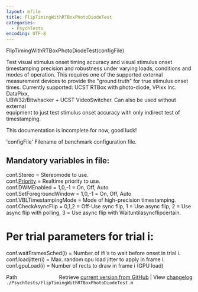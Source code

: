 ```yaml
---
layout: mfile
title: FlipTimingWithRTBoxPhotoDiodeTest
categories:
  - PsychTests
encoding: UTF-8
---
```


FlipTimingWithRTBoxPhotoDiodeTest(configFile)  

Test visual stimulus onset timing accuracy and visual stimulus onset  
timestamping precision and robustness under varying loads, conditions and  
modes of operation. This requires one of the supported external  
measurement devices to provide the "ground truth" for true stimulus onset  
times. Currently supported: UCST RTBox with photo-diode, VPixx Inc. DataPixx,  
UBW32/Bitwhacker + UCST VideoSwitcher. Can also be used without external  
equipment to just test stimulus onset accuracy with only indirect test of  
timestamping.  

This documentation is incomplete for now, good luck!  

'configFile' Filename of benchmark configuration file.  

Mandatory variables in file:  
----------------------------  

conf.Stereo              = Stereomode to use.  
conf.[Priority](/docs/Priority)            = Realtime priority to use.  
conf.DWMEnabled          = 1,0,-1 = On, Off, Auto  
conf.SetForegroundWindow = 1,0,-1 = On, Off, Auto  
conf.VBLTimestampingMode = Mode of high-precision timestamping.  
conf.CheckAsyncFlip      = 0,1,2 = Off-Use sync flip, 1 = Use async flip, 2 = Use async flip with polling, 3 = Use async flip with Waituntilasyncflipcertain.  

# Per trial parameters for trial i:  

conf.waitFramesSched(i)  = Number of ifi's to wait before onset in trial i.  
conf.loadjitter(i)       = Max. random cpu load jitter to apply in frame i.  
conf.gpuLoad(i)          = Number of rects to draw in frame i (GPU load)  


<div class="code_header" style="text-align:right;">
  <span style="float:left;">Path&nbsp;&nbsp;</span> <span class="counter">Retrieve <a href=
  "https://raw.github.com/Psychtoolbox-3/Psychtoolbox-3/beta/./PsychTests/FlipTimingWithRTBoxPhotoDiodeTest.m">current version from GitHub</a> | View <a href=
  "https://github.com/Psychtoolbox-3/Psychtoolbox-3/commits/beta/./PsychTests/FlipTimingWithRTBoxPhotoDiodeTest.m">changelog</a></span>
</div>
<div class="code">
  <code>./PsychTests/FlipTimingWithRTBoxPhotoDiodeTest.m</code>
</div>
